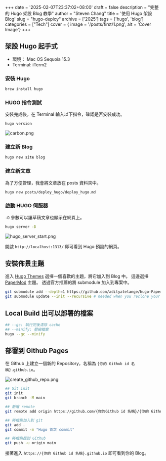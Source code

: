 +++
date = '2025-02-07T23:37:02+08:00'
draft = false
description = "完整的 Hugo 架設 Blog 教學"
author = "Steven Chang"
title = '使用 Hugo 架設 Blog'
slug = "hugo-deploy"
archive = ['2025']
tags = ['hugo', 'blog']
categories = ["Tech"]
cover = { image = '/posts/first/1.png', alt = 'Cover Image'}
+++

## 架設 Hugo 起手式

- 環境： Mac OS Sequoia 15.3
- Terminal: iTerm2

### 安裝 Hugo

```bash
brew install hugo
```

### HUGO 指令測試
安裝完成後，在 Terminal 輸入以下指令，確認是否安裝成功。

```bash
hugo version
```
![carbon.png](/posts/deploy_hugo/carbon.png)

### 建立新 Blog

```bash
hugo new site blog
```

### 建立新文章
為了方便管理，我會將文章放在 posts 資料夾中。
```bash
hugo new posts/deploy_hugo/deploy_hugo.md
```

### 啟動 HUGO 伺服器
`-D` 參數可以讓草稿文章也顯示在網頁上。

```bash
hugo server -D
```

![hugo_server_start.png](/posts/deploy_hugo/hugo_server_start.png)

開啟 `http://localhost:1313/` 即可看到 Hugo 預設的網頁。

## 安裝佈景主題
進入 [Hugo Themes](https://themes.gohugo.io/) 選擇一個喜歡的主題，將它加入到 Blog 中。 這邊選擇 [PaperMod](https://github.com/adityatelange/hugo-PaperMod) 主題。
透過官方推薦的將 submodule 加入到專案中。
```bash
git submodule add --depth=1 https://github.com/adityatelange/hugo-PaperMod.git themes/PaperMod
git submodule update --init --recursive # needed when you reclone your repo (submodules may not get cloned automatically)
```

## Local Build 出可以部署的檔案
```bash
## --gc: 執行完後清除 cache
## --minify: 壓縮檔案
hugo --gc --minify
```

## 部署到 Github Pages

在 Github 上建立一個新的 Repository，名稱為 `{你的 Github id 名稱}.github.io`。

![create_github_repo.png](/posts/deploy_hugo/create_github_repo.png)

```bash
## Git init
git init
git branch -M main

## 新增 remote
git remote add origin https://github.com/{你的Github id 名稱}/{你的 Github id 名稱}.github.io.git

## 將檔案加入到 git
git add .
git commit -m "Hugo 首次 commit"

## 將檔案推到 Github
git push -u origin main
```

接著進入 `https://{你的 Github id 名稱}.github.io` 即可看到你的 Blog。